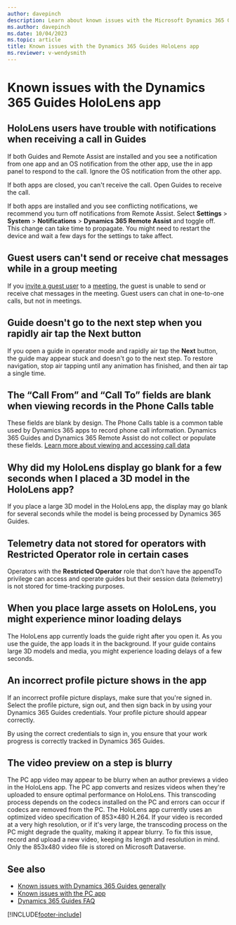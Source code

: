 ```yaml
---
author: davepinch
description: Learn about known issues with the Microsoft Dynamics 365 Guides HoloLens app.
ms.author: davepinch
ms.date: 10/04/2023
ms.topic: article
title: Known issues with the Dynamics 365 Guides HoloLens app
ms.reviewer: v-wendysmith
---
```


# Known issues with the Dynamics 365 Guides HoloLens app

## HoloLens users have trouble with notifications when receiving a call in Guides

If both Guides and Remote Assist are installed and you see a notification from one app and an OS notification from the other app, use the in app panel to respond to the call. Ignore the OS notification from the other app.

If both apps are closed, you can't receive the call. Open Guides to receive the call.

If both apps are installed and you see conflicting notifications, we recommend you turn off notifications from Remote Assist. Select **Settings** > **System** > **Notifications** > **Dynamics 365 Remote Assist** and toggle off. This change can take time to propagate. You might need to restart the device and wait a few days for the settings to take affect.

## Guest users can't send or receive chat messages while in a group meeting

If you [invite a guest user](admin-add-guest-user.md) to a [meeting](calling-meetings.md), the guest is unable to send or receive chat messages in the meeting. Guest users can chat in one-to-one calls, but not in meetings.

## Guide doesn't go to the next step when you rapidly air tap the Next button

If you open a guide in operator mode and rapidly air tap the **Next** button, the guide may appear stuck and doesn't go to the next step. To restore navigation, stop air tapping until any animation has finished, and then air tap a single time.

## The “Call From” and “Call To” fields are blank when viewing records in the Phone Calls table

These fields are blank by design. The Phone Calls table is a common table used by Dynamics 365 apps to record phone call information. Dynamics 365 Guides and Dynamics 365 Remote Assist do not collect or populate these fields. [Learn more about viewing and accessing call data](call-logging.md)

## Why did my HoloLens display go blank for a few seconds when I placed a 3D model in the HoloLens app?

If you place a large 3D model in the HoloLens app, the display may go blank for several seconds while the model is being processed by Dynamics 365 Guides.

## Telemetry data not stored for operators with **Restricted Operator** role in certain cases

Operators with the **Restricted Operator** role that don't have the appendTo privilege can access and operate guides but their session data (telemetry) is not stored for time-tracking purposes.

## When you place large assets on HoloLens, you might experience minor loading delays

The HoloLens app currently loads the guide right after you open it. As you use the guide, the app loads it in the background. If your guide contains large 3D models and media, you might experience loading delays of a few seconds.

## An incorrect profile picture shows in the app 

If an incorrect profile picture displays, make sure that you're signed in. Select the profile picture, sign out, and then sign back in by using your Dynamics 365 Guides credentials. Your profile picture should appear correctly.

By using the correct credentials to sign in, you ensure that your work progress is correctly tracked in Dynamics 365 Guides.

## The video preview on a step is blurry

The PC app video may appear to be blurry when an author previews a video in the HoloLens app. The PC app converts and resizes videos when they're uploaded to ensure optimal performance on HoloLens. This transcoding process depends on the codecs installed on the PC and errors can occur if codecs are removed from the PC. The  HoloLens app currently uses an optimized video specification of 853×480 H.264. If your video is recorded at a very high resolution, or if it's very large, the transcoding process on the PC might degrade the quality, making it appear blurry. To fix this issue, record and upload a new video, keeping its length and resolution in mind. Only the 853x480 video file is stored on Microsoft Dataverse.

## See also

- [Known issues with Dynamics 365 Guides generally](known-issues.md)
- [Known issues with the PC app](known-issues-pc-app.md)
- [Dynamics 365 Guides FAQ](faq.md)


[!INCLUDE[footer-include](../includes/footer-banner.md)]
